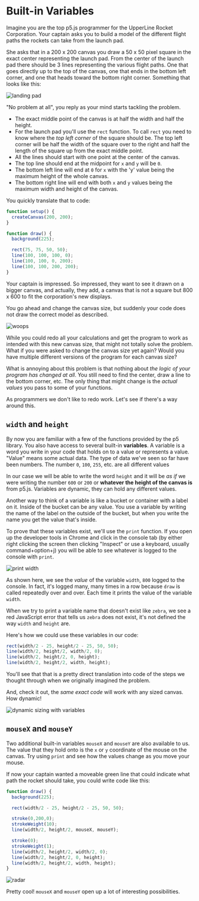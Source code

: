 # Built-in Variables

Imagine you are the top p5.js programmer for the  UpperLine Rocket Corporation.  Your captain asks you to build a model of the different flight paths the rockets can take from the launch pad.

She asks that in a 200 x 200 canvas you draw a 50 x 50 pixel square in the exact center representing the launch pad.  From the center of the launch pad there should be 3 lines representing the various flight paths. One that goes directly up to the top of the canvas, one that ends in the bottom left corner, and one that heads toward the bottom right corner. Something that looks like this:

![landing pad](/resources/landing-pad.png)

"No problem at all", you reply as your mind starts tackling the problem.

- The exact middle point of the canvas is at half the width and half the height.
- For the launch pad you'll use the `rect` function. To call `rect` you need to know where the *top left corner* of the square should be.  The top left corner will be half the width of the square over to the right and half the length of the square up from the exact middle point.
- All the lines should start with one point at the center of the canvas.
- The top line should end at the midpoint for `x` and `y` will be `0`.
- The bottom left line will end at `0` for `x` with the 'y' value being the maximum height of the whole canvas.
- The bottom right line will end with both `x` and `y` values being the maximum width and height of the canvas.

You quickly translate that to code:

```javascript
function setup() {
  createCanvas(200, 200);
}

function draw() {
  background(225);

  rect(75, 75, 50, 50);
  line(100, 100, 100, 0);
  line(100, 100, 0, 200);
  line(100, 100, 200, 200);
}
```

Your captain is impressed. So impressed, they want to see it drawn on a bigger canvas, and actually, they add, a canvas that is not a square but 800 x 600 to fit the corporation's new displays.

You go ahead and change the canvas size, but suddenly your code does not draw the correct model as described.

![woops](/resources/launch-pad-resize.gif)

While you could redo all your calculations and get the program to work as intended with this new canvas size, that might not totally solve the problem.  What if you were asked to change the canvas size yet again? Would you have multiple different versions of the program for each canvas size?

What is annoying about this problem is that nothing about *the logic of your program has changed at all*. You still need to find the center, draw a line to the bottom corner, etc.  The only thing that might change is the *actual values* you pass to some of your functions.  

As programmers we don't like to redo work.  Let's see if there's a way around this.

## `width` and `height`
By now you are familiar with a few of the functions provided by the p5 library.  You also have access to several built-in **variables**.  A variable is a word you write in your code that holds on to a value or represents a value.  "Value" means some actual data. The type of data we've seen so far have been numbers. The number `0`, `100`, `255`, etc. are all different values

In our case we will be able to write the word `height` and it will be *as if* we were writing the number `600` or `200` or **whatever the height of the canvas is** from p5.js. Variables are dynamic, they can hold any different values.

Another way to think of a variable is like a bucket or container with a label on it. Inside of the bucket can be any value.  You use a variable by writing the name of the label on the outside of the bucket, but when you write the name you get the value that's inside.

To prove that these variables exist, we'll use the `print` function. If you open up the developer tools in Chrome and click in the console tab (by either right clicking the screen then clicking "Inspect" or use a keyboard, usually command+option+j) you will be able to see whatever is logged to the console with `print`.

![print width](/resources/print-width.gif)

As shown here, we see the *value* of the variable `width`, `800` logged to the console. In fact, it's logged many, many times in a row because `draw` is called repeatedly over and over. Each time it prints the value of the variable `width`.

When we try to print a variable name that doesn't exist like `zebra`, we see a red JavaScript error that tells us `zebra` does not exist, it's not defined the way `width` and `height` are.

Here's how we could use these variables in our code:

```javascript
rect(width/2 - 25, height/2 - 25, 50, 50);
line(width/2, height/2, width/2, 0);
line(width/2, height/2, 0, height);
line(width/2, height/2, width, height);
```

You'll see that that is a pretty direct translation into code of the steps we thought through when we originally imagined the problem.

And, check it out, the *same exact code* will work with any sized canvas. How dynamic!

![dynamic sizing with variables](/resources/dynamic-variables.gif)

## `mouseX` and `mouseY`
Two additional built-in variables `mouseX` and `mouseY` are also available to us. The value that they hold onto is the `x` or `y` coordinate of the mouse on the canvas. Try using `print` and see how the values change as you move your mouse.

If now your captain wanted a moveable green line that could indicate what path the rocket should take, you could write code like this:

```javascript
function draw() {
  background(225);

  rect(width/2 - 25, height/2 - 25, 50, 50);

  stroke(0,200,0);
  strokeWeight(10);
  line(width/2, height/2, mouseX, mouseY);

  stroke(0);
  strokeWeight(1);
  line(width/2, height/2, width/2, 0);
  line(width/2, height/2, 0, height);
  line(width/2, height/2, width, height);
}
```

![radar](/resources/radar.gif)

Pretty cool!  `mouseX` and `mouseY` open up a lot of interesting possibilities.
